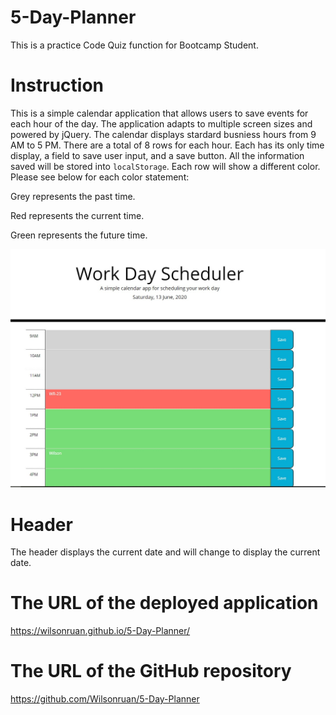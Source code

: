 # 5-Day-Planner

This is a practice Code Quiz function for Bootcamp Student.

# Instruction 

This is a simple calendar application that allows users to save events for each hour of the day. The application adapts to multiple screen sizes and powered by jQuery.  The calendar displays stardard busniess hours from 9 AM to 5 PM.  There are a total of 8 rows for each hour.  Each has its only time display, a field to save user input, and a save button.  All the information saved will be stored into `localStorage`.  Each row will show a different color.  Please see below for each color statement: 

Grey represents the past time. 

Red represents the current time. 

Green represents the future time. 

![](./images/day-planner-page.jpg)

# Header 

The header displays the current date and will change to display the current date.

# The URL of the deployed application

https://wilsonruan.github.io/5-Day-Planner/

# The URL of the GitHub repository

https://github.com/Wilsonruan/5-Day-Planner 